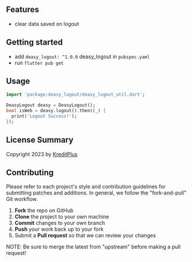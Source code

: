 ## Features
- clear data saved on logout

## Getting started

- add `deasy_logout: ^1.0.0` deasy_logout in `pubspec.yaml`
- run `flutter pub get`

## Usage
```dart
import 'package:deasy_logout/deasy_logout_util.dart';

DeasyLogout deasy = DeasyLogout();
bool isWeb = deasy.logout().then((_) {
  print('Logout Success!');
});
```

## License Summary

Copyright 2023 by [KreditPlus](https://kreditplus.com/)

Contributing
------------

Please refer to each project's style and contribution guidelines for submitting patches and additions. In general, we follow the "fork-and-pull" Git workflow.

1. **Fork** the repo on GitHub
2. **Clone** the project to your own machine
3. **Commit** changes to your own branch
4. **Push** your work back up to your fork
5. Submit a **Pull request** so that we can review your changes

NOTE: Be sure to merge the latest from "upstream" before making a pull request!